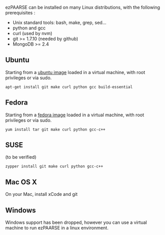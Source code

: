 ezPAARSE can be installed on many Linux distributions, with the following prerequisites :

* Unix standard tools: bash, make, grep, sed...
* python and gcc
* curl (used by nvm)
* git >= 1.7.10 (needed by github)
* MongoDB >= 2.4

## Ubuntu ##

Starting from a [ubuntu image](http://www.ubuntu.com/download) loaded in a virtual machine, with root privileges or via sudo.

```
apt-get install git make curl python gcc build-essential
```

## Fedora ##

Starting from a [fedora image](http://fedoraproject.org/get-fedora) loaded in a virtual machine, with root privileges or via sudo.

```
yum install tar git make curl python gcc-c++
```

## SUSE ##

(to be verified)
```
zypper install git make curl python gcc-c++
```

## Mac OS X ##

On your Mac, install xCode and git

## Windows ##

Windows support has been dropped, however you can use a virtual machine to run ezPAARSE in a linux environment.
